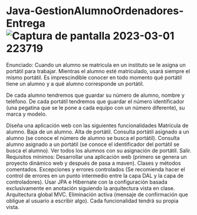 # Java-GestionAlumnoOrdenadores-Entrega![Captura de pantalla 2023-03-01 223719](https://user-images.githubusercontent.com/100674521/222271003-d046ebb7-91a5-4e5b-95a3-a28d83749e46.png)
Enunciado:
Cuando un alumno se matricula en un instituto se le asigna un portátil para trabajar. Mientras el alumno esté matriculado, usará siempre el mismo portátil. Es imprescindible conocer en todo momento qué portátil tiene un alumno y a qué alumno corresponde un portátil.

De cada alumno tendremos que guardar su número de alumno, nombre y teléfono. De cada portátil tendremos que guardar el número identificador (una pegatina que se le pone a cada equipo con un número diferente), su marca y modelo.

Diseña una aplicación web con las siguientes funcionalidades
Matrícula de alumno. 
Baja de un alumno.
Alta de portátil.
Consulta portátil asignado a un alumno (se conoce el número de alumno se busca el portátil).
Consulta alumno asignado a un portátil (se conoce el identificador del portátil se busca el alumno).
Ver todos los alumnos con su asignación de portátil.
Salir.
Requisitos mínimos:
Desarrollar una aplicación web (primero se genera un proyecto dinámico web y después de pasa a maven).
Clases y métodos comentados. 
Excepciones y errores controlados (Se recomienda hacer el control de errores en un punto intermedio entre la capa DAL y la capa de controladores).
Usar JPA e Hibernate con la configuración basada exclusivamente en anotación siguiendo la arquitectura vista en clase.
Arquitectura global MVC.
Eliminación activa (mensaje de confirmación que obligue al usuario a escribir algo).
Cada funcionalidad tendrá su propia vista.
